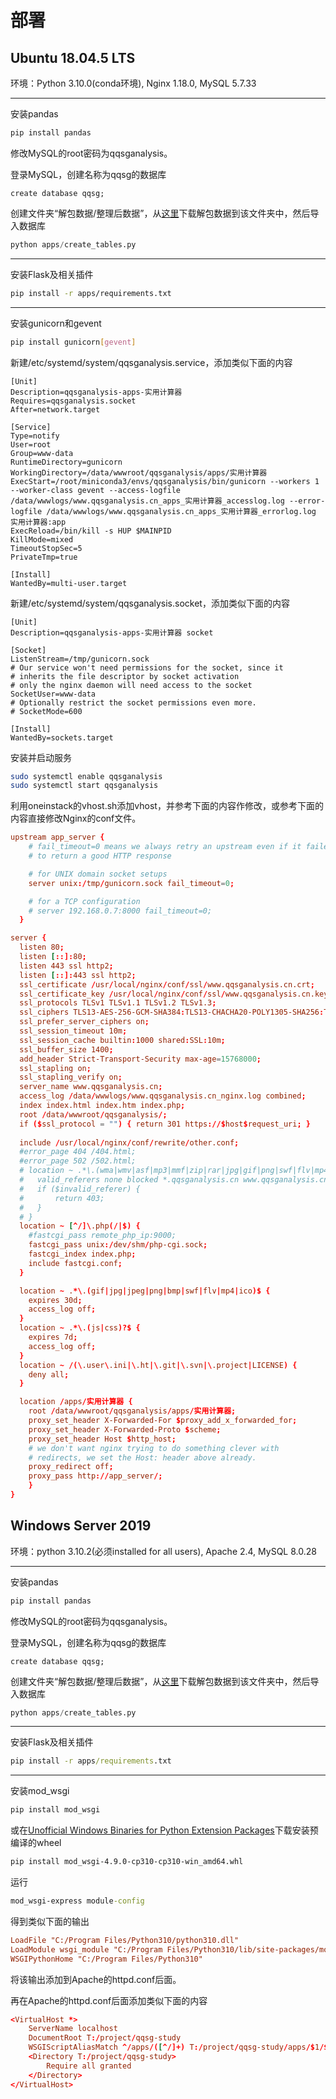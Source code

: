 # 部署

## Ubuntu 18.04.5 LTS

环境：Python 3.10.0(conda环境), Nginx 1.18.0, MySQL 5.7.33

***

安装pandas

```bash
pip install pandas
```

修改MySQL的root密码为qqsganalysis。

登录MySQL，创建名称为qqsg的数据库

```MySQL
create database qqsg;
```

创建文件夹“解包数据/整理后数据”，从[这里][解包数据链接]下载解包数据到该文件夹中，然后导入数据库

```python
python apps/create_tables.py
```

***

安装Flask及相关插件

```bash
pip install -r apps/requirements.txt
```

***

安装gunicorn和gevent

```bash
pip install gunicorn[gevent]
```

新建/etc/systemd/system/qqsganalysis.service，添加类似下面的内容

```qqsganalysis.service
[Unit]
Description=qqsganalysis-apps-实用计算器
Requires=qqsganalysis.socket
After=network.target

[Service]
Type=notify
User=root
Group=www-data
RuntimeDirectory=gunicorn
WorkingDirectory=/data/wwwroot/qqsganalysis/apps/实用计算器
ExecStart=/root/miniconda3/envs/qqsganalysis/bin/gunicorn --workers 1 --worker-class gevent --access-logfile /data/wwwlogs/www.qqsganalysis.cn_apps_实用计算器_accesslog.log --error-logfile /data/wwwlogs/www.qqsganalysis.cn_apps_实用计算器_errorlog.log 实用计算器:app
ExecReload=/bin/kill -s HUP $MAINPID
KillMode=mixed
TimeoutStopSec=5
PrivateTmp=true

[Install]
WantedBy=multi-user.target
```

新建/etc/systemd/system/qqsganalysis.socket，添加类似下面的内容

```qqsganalysis.socket
[Unit]
Description=qqsganalysis-apps-实用计算器 socket

[Socket]
ListenStream=/tmp/gunicorn.sock
# Our service won't need permissions for the socket, since it
# inherits the file descriptor by socket activation
# only the nginx daemon will need access to the socket
SocketUser=www-data
# Optionally restrict the socket permissions even more.
# SocketMode=600

[Install]
WantedBy=sockets.target
```

安装并启动服务

```bash
sudo systemctl enable qqsganalysis
sudo systemctl start qqsganalysis
```

利用oneinstack的vhost.sh添加vhost，并参考下面的内容作修改，或参考下面的内容直接修改Nginx的conf文件。

```nginx.conf
upstream app_server {
    # fail_timeout=0 means we always retry an upstream even if it failed
    # to return a good HTTP response

    # for UNIX domain socket setups
    server unix:/tmp/gunicorn.sock fail_timeout=0;

    # for a TCP configuration
    # server 192.168.0.7:8000 fail_timeout=0;
  }

server {
  listen 80;
  listen [::]:80;
  listen 443 ssl http2;
  listen [::]:443 ssl http2;
  ssl_certificate /usr/local/nginx/conf/ssl/www.qqsganalysis.cn.crt;
  ssl_certificate_key /usr/local/nginx/conf/ssl/www.qqsganalysis.cn.key;
  ssl_protocols TLSv1 TLSv1.1 TLSv1.2 TLSv1.3;
  ssl_ciphers TLS13-AES-256-GCM-SHA384:TLS13-CHACHA20-POLY1305-SHA256:TLS13-AES-128-GCM-SHA256:TLS13-AES-128-CCM-8-SHA256:TLS13-AES-128-CCM-SHA256:EECDH+CHACHA20:EECDH+AES128:RSA+AES128:EECDH+AES256:RSA+AES256:EECDH+3DES:RSA+3DES:!MD5;
  ssl_prefer_server_ciphers on;
  ssl_session_timeout 10m;
  ssl_session_cache builtin:1000 shared:SSL:10m;
  ssl_buffer_size 1400;
  add_header Strict-Transport-Security max-age=15768000;
  ssl_stapling on;
  ssl_stapling_verify on;
  server_name www.qqsganalysis.cn;
  access_log /data/wwwlogs/www.qqsganalysis.cn_nginx.log combined;
  index index.html index.htm index.php;
  root /data/wwwroot/qqsganalysis/;
  if ($ssl_protocol = "") { return 301 https://$host$request_uri; }
  
  include /usr/local/nginx/conf/rewrite/other.conf;
  #error_page 404 /404.html;
  #error_page 502 /502.html;
  # location ~ .*\.(wma|wmv|asf|mp3|mmf|zip|rar|jpg|gif|png|swf|flv|mp4)$ {
  #   valid_referers none blocked *.qqsganalysis.cn www.qqsganalysis.cn;
  #   if ($invalid_referer) {
  #       return 403;
  #   }
  # }
  location ~ [^/]\.php(/|$) {
    #fastcgi_pass remote_php_ip:9000;
    fastcgi_pass unix:/dev/shm/php-cgi.sock;
    fastcgi_index index.php;
    include fastcgi.conf;
  }

  location ~ .*\.(gif|jpg|jpeg|png|bmp|swf|flv|mp4|ico)$ {
    expires 30d;
    access_log off;
  }
  location ~ .*\.(js|css)?$ {
    expires 7d;
    access_log off;
  }
  location ~ /(\.user\.ini|\.ht|\.git|\.svn|\.project|LICENSE) {
    deny all;
  }

  location /apps/实用计算器 {
    root /data/wwwroot/qqsganalysis/apps/实用计算器;
    proxy_set_header X-Forwarded-For $proxy_add_x_forwarded_for;
    proxy_set_header X-Forwarded-Proto $scheme;
    proxy_set_header Host $http_host;
    # we don't want nginx trying to do something clever with
    # redirects, we set the Host: header above already.
    proxy_redirect off;
    proxy_pass http://app_server/;
    }
}
```

## Windows Server 2019

环境：python 3.10.2(必须installed for all users), Apache 2.4, MySQL 8.0.28

***

安装pandas

```bash
pip install pandas
```

修改MySQL的root密码为qqsganalysis。

登录MySQL，创建名称为qqsg的数据库

```MySQL
create database qqsg;
```

创建文件夹“解包数据/整理后数据”，从[这里][解包数据链接]下载解包数据到该文件夹中，然后导入数据库

```python
python apps/create_tables.py
```

***

安装Flask及相关插件

```cmd
pip install -r apps/requirements.txt
```

***

安装mod_wsgi

```cmd
pip install mod_wsgi
```

或在[Unofficial Windows Binaries for Python Extension Packages](https://www.lfd.uci.edu/~gohlke/pythonlibs/)下载安装预编译的wheel

```cmd
pip install mod_wsgi‑4.9.0‑cp310‑cp310‑win_amd64.whl
```

运行

```cmd
mod_wsgi-express module-config
```

得到类似下面的输出

```httpd.conf
LoadFile "C:/Program Files/Python310/python310.dll"
LoadModule wsgi_module "C:/Program Files/Python310/lib/site-packages/mod_wsgi/server/mod_wsgi.cp310-win_amd64.pyd"
WSGIPythonHome "C:/Program Files/Python310"
```

将该输出添加到Apache的httpd.conf后面。

再在Apache的httpd.conf后面添加类似下面的内容

```httpd.conf
<VirtualHost *>
    ServerName localhost
    DocumentRoot T:/project/qqsg-study
    WSGIScriptAliasMatch ^/apps/([^/]+) T:/project/qqsg-study/apps/$1/$1.wsgi
    <Directory T:/project/qqsg-study>
        Require all granted
    </Directory>
</VirtualHost>
```

[解包数据链接]: https://cloud.tsinghua.edu.cn/d/cb36c24ba5d54107a252/
